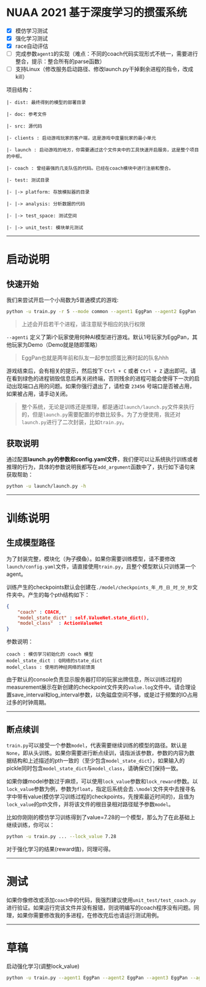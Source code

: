 # NUAA 2021 基于深度学习的掼蛋系统
- [x] 模仿学习测试
- [x] 强化学习测试
- [x] race自动评估
- [ ] 完成参数`agent1`的实现（难点：不同的coach代码实现形式不统一，需要进行整合，提示：整合所有的parse函数）
- [ ] 支持Linux（修改服务启动路径、修改launch.py干掉剩余进程的指令，改成kill）

项目结构：
```
|- dist: 最终得到的模型的部署目录

|- doc: 参考文件

|- src: 源代码

|- clients : 启动游戏玩家的客户端，这是游戏中度量玩家的最小单元

|- launch : 启动游戏的地方，你需要通过这个文件夹中的工具快速开启服务，这是整个项目的中枢。

|- coach : 曾经最强的几支队伍的代码。已经在coach模块中进行注册和整合。

|- test: 测试目录

|- |-> platform: 存放模拟器的目录

|- |-> analysis: 分析数据的代码

|- |-> test_space: 测试空间

|- |-> unit_test: 模块单元测试
```

---
# 启动说明

## 快速开始
我们来尝试开启一个小局数为5普通模式的游戏:

```bash
python -u train.py -r 5 --mode common --agent1 EggPan --agent2 EggPan --agent3 EggPan --agent4 EggPan
```

> 上述会开启若干个进程，请注意赋予相应的执行权限

`--agenti` 定义了第i个玩家使用何种AI模型进行游戏。默认1号玩家为EggPan，其他玩家为Demo（Demo就是随即策略）

> EggPan也就是两年前和队友一起参加掼蛋比赛时起的队名hhh

游戏结束后，会有相关的提示，然后按下 `Ctrl + C` 或者 `Ctrl + Z` 退出即可。请在看到绿色的进程销毁信息后再关闭终端，否则残余的进程可能会使得下一次的启动出现端口占用的问题。如果你强行退出了，请检查 `23456` 号端口是否被占用，如果被占用，请手动关闭。


> 整个系统，无论是训练还是推理，都是通过`launch/launch.py`文件来执行的，但是`launch.py`需要配置的参数比较多。为了方便使用，我还对`launch.py`进行了二次封装，比如`train.py`。

## 获取说明
通过配置**launch.py的参数和config.yaml文件**，我们便可以让系统执行训练或者推理的行为，具体的参数说明我都写在`add_argument`函数中了，执行如下语句来获取帮助：

```bash
python -u launch/launch.py -h
```

---

# 训练说明

## 生成模型路径
为了封装完整，模块化（~~为了摸鱼~~）。如果你需要训练模型，请不要修改`launch/config.yaml`文件，请直接使用`train.py`，且整个模型默认只训练第一个agent。

训练产生的checkpoints默认会创建在`./model/checkpoints_年_月_日_时_分_秒`文件夹中。产生的每个pth结构如下：
```json
{
    "coach" : COACH,
    "model_state_dict" : self.ValueNet.state_dict(),
    "model_class"  : ActionValueNet
}
```

参数说明：
```
coach : 模仿学习初始化的 coach 模型
model_state_dict : Q网络的state_dict
model_class : 使用的神经网络的前馈类
```

由于默认的console负责显示服务器打印的玩家出牌信息，所以训练过程的measurement展示在新创建的checkpoint文件夹的`value.log`文件中。请合理设置save_interval和log_interval参数，以免磁盘空间不够，或是过于频繁的IO占用过多的时钟周期。

---

## 断点续训

`train.py`可以接受一个参数`model`，代表需要继续训练的模型的路径。默认是`None`，即从头训练。如果你需要进行断点续训，请指派该参数，参数的内容为数据结构和上述描述的pth一致的（至少包含`model_state_dict`），如果输入的pickle同时包含`model_state_dict`与`model_class`，请确保它们保持一致。

如果你嫌model参数过于麻烦，可以使用`lock_value`参数和`lock_reward`参数。以`lock_value`参数为例，参数为`float`，指定后系统会去`.\model`文件夹中去搜寻名字中带有value(模仿学习训练过程的checkpoints，先搜索最近时间的)，且值为`lock_value`的pth文件，并将该文件的根目录相对路径赋予参数`model`。

比如你刚刚的模仿学习训练得到了value=7.28的一个模型，那么为了在此基础上继续训练，你可以：
```bash
python -u train.py ... --lock_value 7.28
```

对于强化学习的结果(reward值)，同理可得。

---

# 测试

如果你像修改或添加`coach`中的代码，我强烈建议使用`unit_test/test_coach.py`进行验证。如果运行完该文件并没有报错，则说明编写的coach程序没有问题。同理，如果你需要修改我的多进程，在修改完后也请运行测试用例。


---

# 草稿

启动强化学习(调整lock_value)

```bash
python -u train.py --agent1 EggPan --agent2 EggPan --agent3 EggPan --agent4 EggPan --mode rl --save_interval 2 --log_interval 1 --lock_value 30.033 -r 10
```